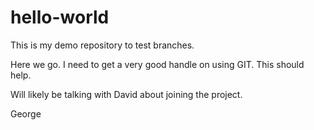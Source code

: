 # hello-world
This is my demo repository to test branches.

Here we go. I need to get a very good handle on using GIT. This should help.

Will likely be talking with David about joining the project.

George
